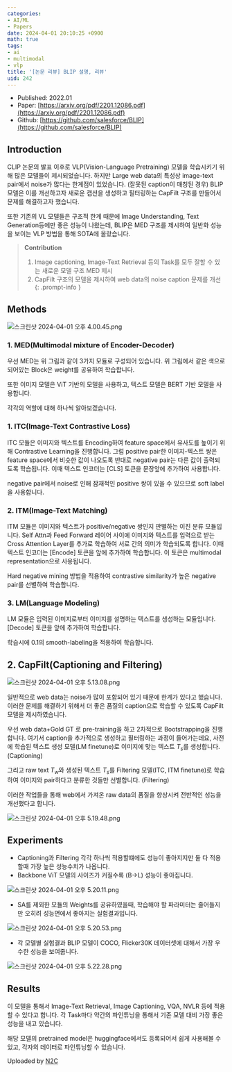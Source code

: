 ```yaml
---
categories:
- AI/ML
- Papers
date: 2024-04-01 20:10:25 +0900
math: true
tags:
- ai
- multimodal
- vlp
title: '[논문 리뷰] BLIP 설명, 리뷰'
uid: 242
---
```


- Published: 2022.01
- Paper: [https://arxiv.org/pdf/2201.12086.pdf](https://arxiv.org/pdf/2201.12086.pdf)
- Github: [https://github.com/salesforce/BLIP](https://github.com/salesforce/BLIP)

## Introduction

CLIP 논문의 발표 이후로 VLP(Vision-Language Pretraining) 모델을 학습시키기 위해 많은 모델들이 제시되었습니다. 하지만 Large web data의 특성상 image-text pair에서 noise가 많다는 한계점이 있었습니다. (잘못된 caption이 매칭된 경우) BLIP 모델은 이를 개선하고자 새로운 캡션을 생성하고 필터링하는 CapFilt 구조를 만들어서 문제를 해결하고자 했습니다.

또한 기존의 VL 모델들은 구조적 한계 때문에 Image Understanding, Text Generation등에만 좋은 성능이 나왔는데, BLIP은 MED 구조를 제시하여 일반화 성능을 보이는 VLP 방법을 통해 SOTA에 올랐습니다.

> **Contribution**
> 
> 1. Image captioning, Image-Text Retrieval 등의 Task를 모두 잘할 수 있는 새로운 모델 구조 MED 제시
> 2. CapFilt 구조의 모델을 제시하여 web data의 noise caption 문제를 개선
{: .prompt-info }


## Methods

![스크린샷 2024-04-01 오후 4.00.45.png](https://i.imgur.com/d0aYSty.png)

### 1. MED(Multimodal mixture of Encoder-Decoder)

우선 MED는 위 그림과 같이 3가지 모듈로 구성되어 있습니다. 위 그림에서 같은 색으로 되어있는 Block은 weight를 공유하여 학습합니다. 

또한 이미지 모델은 ViT 기반의 모델을 사용하고, 텍스트 모델은 BERT 기반 모델을 사용합니다.

각각의 역할에 대해 하나씩 알아보겠습니다.

### 1. ITC(Image-Text Contrastive Loss)

ITC 모듈은 이미지와 텍스트를 Encoding하여 feature space에서 유사도를 높이기 위해 Contrastive Learning을 진행합니다. 그럼 positive pair한 이미지-텍스트 쌍은 feature space에서 비슷한 값이 나오도록 반대로 negative pair는 다른 값이 출력되도록 학습됩니다.  이때 텍스트 인코더는 [CLS] 토큰을 문장앞에 추가하여 사용합니다.

negative pair에서 noise로 인해 잠재적인 positive 쌍이 있을 수 있으므로 soft label을 사용합니다. 

### 2. ITM(Image-Text Matching)

ITM 모듈은 이미지와 텍스트가 positive/negative 쌍인지 판별하는 이진 분류 모듈입니다. Self Attn과 Feed Forward 레이어 사이에 이미지와 텍스트를 입력으로 받는 Cross Attention Layer를 추가로 학습하여 서로 간의 의미가 학습되도록 합니다. 이때 텍스트 인코더는 [Encode] 토큰을 앞에 추가하여 학습합니다. 이 토큰은 multimodal representation으로 사용됩니다. 

Hard negative mining 방법을 적용하여 contrastive similarity가 높은 negative pair를 선별하여 학습합니다.

### 3. LM(Language Modeling)

LM 모듈은 입력된 이미지로부터 이미지를 설명하는 텍스트를 생성하는 모듈입니다. [Decode] 토큰을 앞에 추가하여 학습합니다.

학습시에 0.1의 smooth-labeling을 적용하여 학습합니다. 

## 2. CapFilt(Captioning and Filtering)

![스크린샷 2024-04-01 오후 5.13.08.png](https://i.imgur.com/r4bGiec.png)

일반적으로 web data는 noise가 많이 포함되어 있기 때문에 한계가 있다고 했습니다. 이러한 문제를 해결하기 위해서 더 좋은 품질의 caption으로 학습할 수 있도록 CapFilt 모델을 제시하였습니다.

우선 web data+Gold GT 로 pre-training을 하고 2차적으로 Bootstrapping을 진행합니다. 여기서 caption을 추가적으로 생성하고 필터링하는 과정이 들어가는데요, 사전에 학습된 텍스트 생성 모델(LM finetune)로 이미지에 맞는 텍스트 $T_s$를 생성합니다. (Captioning)

그리고 raw text $T_w$와 생성된 텍스트 $T_s$를 Filtering 모델(ITC, ITM finetune)로 학습하여 이미지와 pair하다고 분류한 것들만 선별합니다. (Filtering)

이러한 작업들을 통해 web에서 가져온 raw data의 품질을 향상시켜 전반적인 성능을 개선했다고 합니다.

![스크린샷 2024-04-01 오후 5.19.48.png](https://i.imgur.com/au9ayKZ.png)

## Experiments

- Captioning과 Filtering 각각 하나씩 적용할떄에도 성능이 좋아지지만 둘 다 적용할때 가장 높은 성능수치가 나옵니다.
- Backbone ViT 모델의 사이즈가 커질수록 (B→L) 성능이 좋아집니다.

![스크린샷 2024-04-01 오후 5.20.11.png](https://i.imgur.com/2gSd4Xt.png)

- SA를 제외한 모듈의 Weights를 공유하였을때, 학습해야 할 파라미터는 줄어들지만 오히려 성능면에서 좋아지는 실험결과입니다.

![스크린샷 2024-04-01 오후 5.20.53.png](https://i.imgur.com/Y9iXJ52.png)

- 각 모델별 실험결과 BLIP 모델이 COCO, Flicker30K 데이터셋에 대해서 가장 우수한 성능을 보여줍니다.

![스크린샷 2024-04-01 오후 5.22.28.png](https://i.imgur.com/0dXDg5A.png)

## Results

이 모델을 통해서 Image-Text Retrieval, Image Captioning, VQA, NVLR 등에 적용할 수 있다고 합니다. 각 Task마다 약간의 파인튜닝을 통해서 기존 모델 대비 가장 좋은 성능을 내고 있습니다.

해당 모델의 pretrained model은 huggingface에서도 등록되어서 쉽게 사용해볼 수 있고, 각자의 데이터로 파인튜닝할 수 있습니다.

Uploaded by [N2C](https://github.com/jmjeon2/Notion2Chirpy)